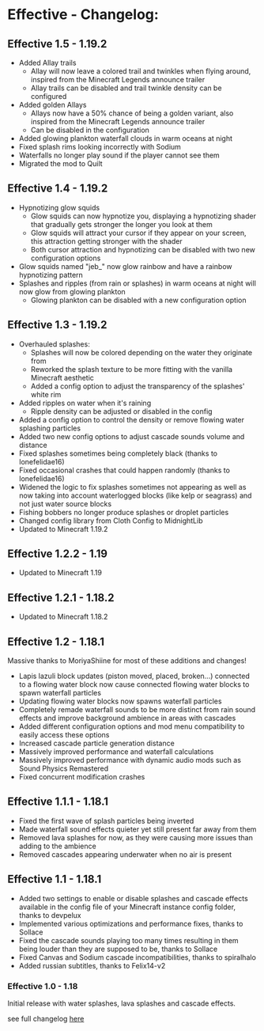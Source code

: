 # Effective - Changelog:

## Effective 1.5 - 1.19.2
- Added Allay trails
  - Allay will now leave a colored trail and twinkles when flying around, inspired from the Minecraft Legends announce trailer
  - Allay trails can be disabled and trail twinkle density can be configured
- Added golden Allays
  - Allays now have a 50% chance of being a golden variant, also inspired from the Minecraft Legends announce trailer
  - Can be disabled in the configuration
- Added glowing plankton waterfall clouds in warm oceans at night
- Fixed splash rims looking incorrectly with Sodium
- Waterfalls no longer play sound if the player cannot see them
- Migrated the mod to Quilt

## Effective 1.4 - 1.19.2
- Hypnotizing glow squids
  - Glow squids can now hypnotize you, displaying a hypnotizing shader that gradually gets stronger the longer you look at them
  - Glow squids will attract your cursor if they appear on your screen, this attraction getting stronger with the shader
  - Both cursor attraction and hypnotizing can be disabled with two new configuration options
- Glow squids named "jeb_" now glow rainbow and have a rainbow hypnotizing pattern
- Splashes and ripples (from rain or splashes) in warm oceans at night will now glow from glowing plankton
  - Glowing plankton can be disabled with a new configuration option

## Effective 1.3 - 1.19.2
- Overhauled splashes:
  - Splashes will now be colored depending on the water they originate from
  - Reworked the splash texture to be more fitting with the vanilla Minecraft aesthetic
  - Added a config option to adjust the transparency of the splashes' white rim
- Added ripples on water when it's raining
  - Ripple density can be adjusted or disabled in the config
- Added a config option to control the density or remove flowing water splashing particles
- Added two new config options to adjust cascade sounds volume and distance
- Fixed splashes sometimes being completely black (thanks to lonefelidae16)
- Fixed occasional crashes that could happen randomly (thanks to lonefelidae16)
- Widened the logic to fix splashes sometimes not appearing as well as now taking into account waterlogged blocks (like kelp or seagrass) and not just water source blocks
- Fishing bobbers no longer produce splashes or droplet particles
- Changed config library from Cloth Config to MidnightLib
- Updated to Minecraft 1.19.2

## Effective 1.2.2 - 1.19
- Updated to Minecraft 1.19

## Effective 1.2.1 - 1.18.2
- Updated to Minecraft 1.18.2

## Effective 1.2 - 1.18.1
Massive thanks to MoriyaShiine for most of these additions and changes!
- Lapis lazuli block updates (piston moved, placed, broken...) connected to a flowing water block now cause connected flowing water blocks to spawn waterfall particles
- Updating flowing water blocks now spawns waterfall particles
- Completely remade waterfall sounds to be more distinct from rain sound effects and improve background ambience in areas with cascades
- Added different configuration options and mod menu compatibility to easily access these options
- Increased cascade particle generation distance
- Massively improved performance and waterfall calculations
- Massively improved performance with dynamic audio mods such as Sound Physics Remastered
- Fixed concurrent modification crashes

## Effective 1.1.1 - 1.18.1
- Fixed the first wave of splash particles being inverted
- Made waterfall sound effects quieter yet still present far away from them
- Removed lava splashes for now, as they were causing more issues than adding to the ambience
- Removed cascades appearing underwater when no air is present

## Effective 1.1 - 1.18.1
- Added two settings to enable or disable splashes and cascade effects available in the config file of your Minecraft instance config folder, thanks to devpelux
- Implemented various optimizations and performance fixes, thanks to Sollace
- Fixed the cascade sounds playing too many times resulting in them being louder than they are supposed to be, thanks to Sollace
- Fixed Canvas and Sodium cascade incompatibilities, thanks to spiralhalo
- Added russian subtitles, thanks to Felix14-v2

### Effective 1.0 - 1.18
Initial release with water splashes, lava splashes and cascade effects.


see full changelog [here](https://github.com/Ladysnake/Effective/blob/main/CHANGELOG.md "Changelog")
